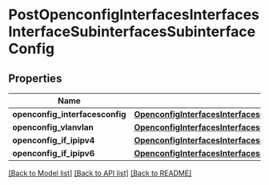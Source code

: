# PostOpenconfigInterfacesInterfacesInterfaceSubinterfacesSubinterfaceConfig

## Properties
Name | Type | Description | Notes
------------ | ------------- | ------------- | -------------
**openconfig_interfacesconfig** | [**OpenconfigInterfacesInterfacesOpenconfiginterfacesinterfacesSubinterfacesConfig**](OpenconfigInterfacesInterfacesOpenconfiginterfacesinterfacesSubinterfacesConfig.md) |  | [optional] 
**openconfig_vlanvlan** | [**OpenconfigInterfacesInterfacesOpenconfiginterfacesinterfacesSubinterfacesOpenconfigvlanvlan**](OpenconfigInterfacesInterfacesOpenconfiginterfacesinterfacesSubinterfacesOpenconfigvlanvlan.md) |  | [optional] 
**openconfig_if_ipipv4** | [**OpenconfigInterfacesInterfacesOpenconfiginterfacesinterfacesSubinterfacesOpenconfigifipipv4**](OpenconfigInterfacesInterfacesOpenconfiginterfacesinterfacesSubinterfacesOpenconfigifipipv4.md) |  | [optional] 
**openconfig_if_ipipv6** | [**OpenconfigInterfacesInterfacesOpenconfiginterfacesinterfacesSubinterfacesOpenconfigifipipv6**](OpenconfigInterfacesInterfacesOpenconfiginterfacesinterfacesSubinterfacesOpenconfigifipipv6.md) |  | [optional] 

[[Back to Model list]](../README.md#documentation-for-models) [[Back to API list]](../README.md#documentation-for-api-endpoints) [[Back to README]](../README.md)


